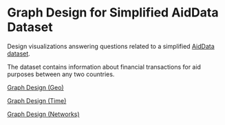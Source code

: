 # Graph Design for Simplified AidData Dataset

Design visualizations answering questions related to a simplified [AidData dataset](https://www.aiddata.org/data/aiddata-core-research-release-level-1-3-1).

The dataset contains information about financial transactions for aid purposes between any two countries.

[Graph Design (Geo)](https://observablehq.com/d/76848a463d0cf621)

[Graph Design (Time)](https://observablehq.com/d/295e77fbb1f78bf7)

[Graph Design (Networks)](https://observablehq.com/d/335b4e86071947d1)
